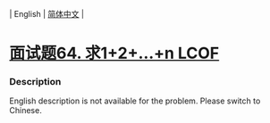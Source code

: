 | English | [简体中文](README.md) |

# [面试题64. 求1+2+…+n LCOF](https://leetcode-cn.com/problems/qiu-12n-lcof)
 ### Description
<p>English description is not available for the problem. Please switch to Chinese.</p>
